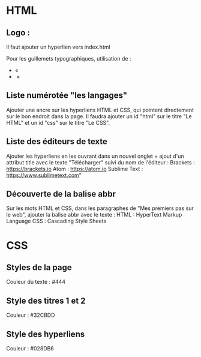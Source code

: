# HTML

## Logo :
Il faut ajouter un hyperlien vers index.html

Pour les guillemets typographiques, utilisation de :
- &laquo;&nbsp;
- &nbsp;&raquo;

## Liste numérotée "les langages"
Ajouter une ancre sur les hyperliens HTML et CSS, qui pointent directement sur le bon endroit dans la page. Il faudra ajouter un id "html" sur le titre "Le HTML" et un id "css" sur le titre "Le CSS".

## Liste des éditeurs de texte
Ajouter les hyperliens en les ouvrant dans un nouvel onglet + ajout d'un attribut title avec le texte "Télécharger" suivi du nom de l'éditeur :
Brackets : https://brackets.io
Atom : https://atom.io
Sublime Text : https://www.sublimetext.com"

## Découverte de la balise abbr
Sur les mots HTML et CSS, dans les paragraphes de "Mes premiers pas sur le web", ajouter la balise abbr avec le texte :
HTML : HyperText Markup Language
CSS : Cascading Style Sheets

# CSS

## Styles de la page
Couleur du texte : #444

## Style des titres 1 et 2
Couleur : #32CBDD

## Style des hyperliens
Couleur : #028DB6
